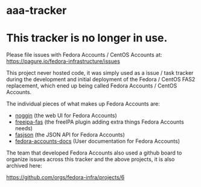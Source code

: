 # aaa-tracker 

# **This tracker is no longer in use.** 
Please file issues with Fedora Accounts / CentOS Accounts at: https://pagure.io/fedora-infrastructure/issues

This project never hosted code, it was simply used as a issue / task tracker during the development and initial deployment of the Fedora / CentOS FAS2 replacement, which ened up being called Fedora Accounts / CentOS Accounts.

The individual pieces of what makes up Fedora Accounts are:

* [noggin](https://github.com/fedora-infra/noggin) (the web UI for Fedora Accounts)
* [freeipa-fas](https://github.com/fedora-infra/freeipa-fas) (the freeIPA plugin adding extra things Fedora Accounts needs)
* [fasjson](https://github.com/fedora-infra/fasjson) (the JSON API for Fedora Accounts)
* [fedora-accounts-docs](https://github.com/fedora-infra/fedora-accounts-docs) (User documentation for Fedora Accounts)

The team that developed Fedora Accounts also used a github board to organize issues across this tracker and the above projects, it is also archived here:

https://github.com/orgs/fedora-infra/projects/6


